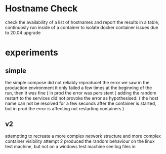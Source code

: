 # Hostname Check
check the availability of a list of hostnames and report the results in a table, continuosly run inside of a container
to isolate docker container issues due to 20.04 upgrade
# experiments
## simple
the simple compose did not reliably reproducet the error we saw in the production environment
it only failed a few times at the beginning of the run, then it was fine ( in prod the error was persistent )
adding the random restart to the services did not provoke the error as hypothesised.
( the host name can not be resolved for a few seconds after the container is started,
but in prod the error is affecting not restarting containers )
## v2
attempting to recreate a more complex network structure and more complex container visibility
attempt 2 produced the random behaviour on the linux test machine, but not on a windows test machine
see log files in
